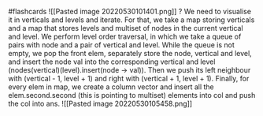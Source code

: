 #flashcards 
![[Pasted image 20220530101401.png]]
?
We need to visualise it in verticals and levels and iterate. For that, we take a map storing verticals and a map that stores levels and multiset of nodes in the current vertical and level. We perform level order traversal, in which we take a queue of pairs with node and a pair of vertical and level. While the queue is not empty, we pop the front elem, separately store the node, vertical and level, and insert the node val into the corresponding vertical and level (nodes(vertical)(level).insert(node -> val)). Then we push its left neighbour with (vertical - 1, level + 1) and right with (vertical + 1, level + 1). Finally, for every elem in map, we create a column vector and insert all the elem.second.second (this is pointing to multiset) elements into col and push the col into ans.
![[Pasted image 20220530105458.png]]